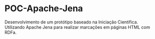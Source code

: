 # POC-Apache-Jena
Desenvolvimento de um protótipo baseado na Iniciação Científica. Utilizando Apache Jena para realizar marcações em páginas HTML com RDFa.
